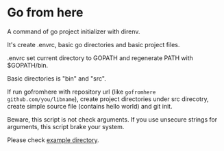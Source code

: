 Go from here
============

A command of go project initializer with direnv.

It's create .envrc, basic go directories and basic project files.

.envrc set current directory to GOPATH and regenerate PATH with $GOPATH/bin.

Basic directories is "bin" and "src".

If run gofromhere with repository url (like `gofromhere github.com/you/libname`), create project directories under src direcotry, create simple source file (contains hello world) and git init.

Beware, this script is not check arguments. If you use unsecure strings for arguments, this script brake your system.

Please check [example directory](tree/master/example).